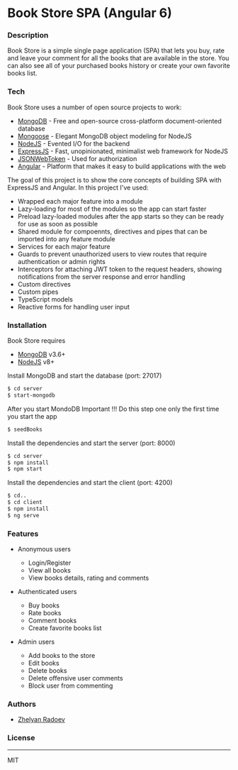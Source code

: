 # Book Store SPA (Angular 6)

### Description

Book Store is a simple single page application (SPA) that lets you buy, rate and leave your comment for all the books that are available in the store. You can also see all of your purchased books history or create your own favorite books list.

### Tech

Book Store uses a number of open source projects to work:
* [MongoDB](https://www.mongodb.com) - Free and open-source cross-platform document-oriented database
* [Mongoose](http://mongoosejs.com/index.html) - Elegant MongoDB object modeling for NodeJS
* [NodeJS](https://nodejs.org/en/) - Evented I/O for the backend
* [ExpressJS](https://expressjs.com) - Fast, unopinionated, minimalist web framework for NodeJS
* [JSONWebToken](https://jwt.io) - Used for authorization
* [Angular](https://angular.io) - Platform that makes it easy to build applications with the web

The goal of this project is to show the core concepts of building SPA with ExpressJS and Angular. In this project I've used:

* Wrapped each major feature into a module
* Lazy-loading for most of the modules so the app can start faster
* Preload lazy-loaded modules after the app starts so they can be ready for use as soon as possible
* Shared module for compoennts, directives and pipes that can be imported into any feature module
* Services for each major feature
* Guards to prevent unauthorized users to view routes that require authentication or admin rights
* Interceptors for attaching JWT token to the request headers, showing notifications from the server response and error handling
* Custom directives
* Custom pipes
* TypeScript models
* Reactive forms for handling user input

### Installation

Book Store requires 
* [MongoDB](https://www.mongodb.com/download-center#community) v3.6+
* [NodeJS](https://nodejs.org/en/) v8+

Install MongoDB and start the database (port: 27017)

```sh
$ cd server
$ start-mongodb
```

After you start MondoDB
Important !!!
Do this step one only the first time you start the app

```sh
$ seedBooks
```

Install the dependencies and start the server (port: 8000)

```sh
$ cd server
$ npm install
$ npm start
```

Install the dependencies and start the client (port: 4200)

```sh
$ cd..
$ cd client
$ npm install
$ ng serve
```

### Features

- Anonymous users
    - Login/Register
    - View all books
    - View books details, rating and comments

- Authenticated users
    - Buy books
    - Rate books
    - Comment books
    - Create favorite books list

- Admin users
    - Add books to the store
    - Edit books
    - Delete books
    - Delete offensive user comments
    - Block user from commenting

### Authors

* [Zhelyan Radoev](https://github.com/jeliozver)

### License
----

MIT